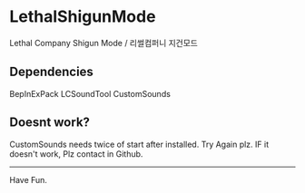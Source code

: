 # LethalShigunMode
Lethal Company Shigun Mode / 리썰컴퍼니 지건모드

## Dependencies

BepInExPack
LCSoundTool
CustomSounds

## Doesnt work?

CustomSounds needs twice of start after installed. Try Again plz.
IF it doesn't work, Plz contact in Github.

--- 

Have Fun.